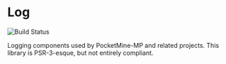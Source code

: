 # Log
![Build Status](https://github.com/pmmp/Log/workflows/Run%20PHPStan/badge.svg?branch=master)

Logging components used by PocketMine-MP and related projects.
This library is PSR-3-esque, but not entirely compliant.
